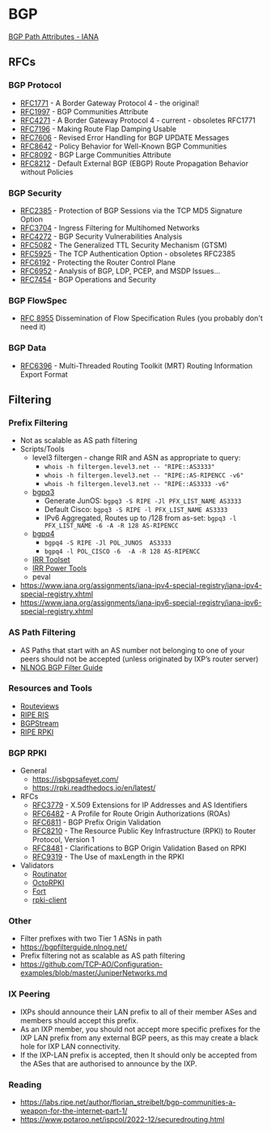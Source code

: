 # BGP

[BGP Path Attributes - IANA](https://www.iana.org/assignments/bgp-parameters/bgp-parameters.xhtml#bgp-parameters-2)

## RFCs

### BGP Protocol
- [RFC1771](https://www.rfc-editor.org/rfc/rfc1771) - A Border Gateway Protocol 4 - the original!
- [RFC1997](https://www.rfc-editor.org/rfc/rfc1997) - BGP Communities Attribute
- [RFC4271](https://www.rfc-editor.org/rfc/rfc4271) - A Border Gateway Protocol 4 - current - obsoletes RFC1771
- [RFC7196](https://www.rfc-editor.org/rfc/rfc7196) - Making Route Flap Damping Usable
- [RFC7606](https://www.rfc-editor.org/rfc/rfc7606) - Revised Error Handling for BGP UPDATE Messages
- [RFC8642](https://www.rfc-editor.org/rfc/rfc8642) - Policy Behavior for Well-Known BGP Communities
- [RFC8092](https://www.rfc-editor.org/rfc/rfc8092) - BGP Large Communities Attribute
- [RFC8212](https://www.rfc-editor.org/rfc/rfc8212.html) - Default External BGP (EBGP) Route Propagation Behavior without Policies

### BGP Security

- [RFC2385](https://www.rfc-editor.org/rfc/rfc2385) - Protection of BGP Sessions via the TCP MD5 Signature Option
- [RFC3704](https://www.rfc-editor.org/rfc/rfc3704) - Ingress Filtering for Multihomed Networks
- [RFC4272](https://www.rfc-editor.org/rfc/rfc4272) - BGP Security Vulnerabilities Analysis
- [RFC5082](https://www.rfc-editor.org/rfc/rfc5082) - The Generalized TTL Security Mechanism (GTSM)
- [RFC5925](https://www.rfc-editor.org/rfc/rfc5925) - The TCP Authentication Option - obsoletes RFC2385
- [RFC6192](https://www.rfc-editor.org/rfc/rfc6192) - Protecting the Router Control Plane
- [RFC6952](https://www.rfc-editor.org/rfc/rfc6952) - Analysis of BGP, LDP, PCEP, and MSDP Issues...
- [RFC7454](https://www.rfc-editor.org/rfc/rfc7454) - BGP Operations and Security

### BGP FlowSpec
- [RFC 8955](https://www.rfc-editor.org/rfc/rfc8955) Dissemination of Flow Specification Rules (you probably don't need it)

### BGP Data
- [RFC6396](https://www.rfc-editor.org/rfc/rfc6396) - Multi-Threaded Routing Toolkit (MRT) Routing Information Export Format

## Filtering

### Prefix Filtering
- Not as scalable as AS path filtering
- Scripts/Tools
  - level3 filtergen - change RIR and ASN as appropriate to query:
    - `whois -h filtergen.level3.net -- "RIPE::AS3333"`
    - `whois -h filtergen.level3.net -- "RIPE::AS-RIPENCC -v6"`
    - `whois -h filtergen.level3.net -- "RIPE::AS3333 -v6"`
  - [bgpq3](https://github.com/snar/bgpq3)
    - Generate JunOS: `bgpq3 -S RIPE -Jl PFX_LIST_NAME AS3333`
    - Default Cisco: `bgpq3 -S RIPE -l PFX_LIST_NAME AS3333`
    - IPv6 Aggregated, Routes up to /128 from as-set: `bgpq3 -l PFX_LIST_NAME -6 -A -R 128 AS-RIPENCC`
  - [bgpq4](https://github.com/bgp/bgpq4)
    - `bgpq4 -S RIPE -Jl POL_JUNOS  AS3333`
    - `bgpq4 -l POL_CISCO -6  -A -R 128 AS-RIPENCC`
  - [IRR Toolset](https://github.com/irrtoolset/irrtoolset)
  - [IRR Power Tools](https://github.com/6connect/irrpt)
  - peval
- https://www.iana.org/assignments/iana-ipv4-special-registry/iana-ipv4-special-registry.xhtml
- https://www.iana.org/assignments/iana-ipv6-special-registry/iana-ipv6-special-registry.xhtml

### AS Path Filtering
- AS Paths that start with an AS number not belonging to one of your peers should not be accepted (unless originated by IXP’s router server)
- [NLNOG BGP Filter Guide](https://bgpfilterguide.nlnog.net/)

### Resources and Tools
- [Routeviews](https://www.routeviews.org/routeviews/)
- [RIPE RIS](https://ris.ripe.net/docs/25_ris_live.html)
- [BGPStream](https://bgpstream.caida.org/)
- [RIPE RPKI](https://www.ripe.net/manage-ips-and-asns/resource-management/rpki/tools-and-resources)

### BGP RPKI
- General
  - https://isbgpsafeyet.com/
  - https://rpki.readthedocs.io/en/latest/
- RFCs
  - [RFC3779](https://www.rfc-editor.org/rfc/rfc3779) - X.509 Extensions for IP Addresses and AS Identifiers
  - [RFC6482](https://www.rfc-editor.org/rfc/rfc6482) - A Profile for Route Origin Authorizations (ROAs)
  - [RFC6811](https://www.rfc-editor.org/rfc/rfc6811) - BGP Prefix Origin Validation
  - [RFC8210](https://www.rfc-editor.org/rfc/rfc8210) - The Resource Public Key Infrastructure (RPKI) to Router Protocol, Version 1 
  - [RFC8481](https://www.rfc-editor.org/rfc/rfc8481) - Clarifications to BGP Origin Validation Based on RPKI
  - [RFC9319](https://www.rfc-editor.org/rfc/rfc9319) - The Use of maxLength in the RPKI
- Validators
  - [Routinator](https://routinator.docs.nlnetlabs.nl/en/stable/index.html)
  - [OctoRPKI](https://github.com/cloudflare/cfrpki)
  - [Fort](https://fortproject.net/en/validator)
  - [rpki-client](https://fortproject.net/en/validator)

### Other
- Filter prefixes with two Tier 1 ASNs in path
- https://bgpfilterguide.nlnog.net/
- Prefix filtering not as scalable as AS path filtering
- https://github.com/TCP-AO/Configuration-examples/blob/master/JuniperNetworks.md

### IX Peering
- IXPs should announce their LAN prefix to all of their member ASes and members should accept this prefix.
- As an IXP member, you should not accept more specific prefixes for the IXP LAN prefix from any external BGP peers, as this may create a black hole for IXP LAN connectivity. 
- If the IXP-LAN prefix is accepted, then It should only be accepted from the ASes that are authorised to announce by the IXP.

### Reading
- https://labs.ripe.net/author/florian_streibelt/bgp-communities-a-weapon-for-the-internet-part-1/
- https://www.potaroo.net/ispcol/2022-12/securedrouting.html

